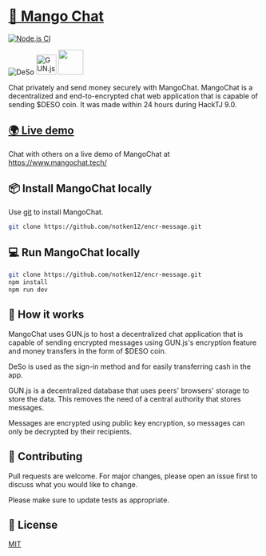 # [🥭 Mango Chat](https://www.mangochat.tech/)
[![Node.js CI](https://github.com/notken12/encr-message/actions/workflows/node.js.yml/badge.svg)](https://github.com/notken12/encr-message/actions/workflows/node.js.yml)

<img src="https://uploads-ssl.webflow.com/6148aea00f7f90ad88e373a0/6148aea00f7f900364e37426_deso-logo-color.svg" alt="DeSo">
<img src="https://i.ytimg.com/vi/F1GB8P6_gVo/maxresdefault.jpg" alt="GUN.js" height="40">
<img src="https://miro.medium.com/max/700/0*lPloL8w-ZKtjxeB5.png" height="50">

Chat privately and send money securely with MangoChat. MangoChat is a decentralized and end-to-encrypted chat web application that is capable of sending $DESO coin. It was made within 24 hours during HackTJ 9.0. 

## [🌍 Live demo](https://www.mangochat.tech/)

Chat with others on a live demo of MangoChat at https://www.mangochat.tech/

## 📦 Install MangoChat locally

Use [git](https://git-scm.com/downloads) to install MangoChat.

```bash
git clone https://github.com/notken12/encr-message.git
```

## 💻 Run MangoChat locally

```bash
git clone https://github.com/notken12/encr-message.git
npm install
npm run dev
```
## 🤔 How it works
MangoChat uses GUN.js to host a decentralized chat application that is capable of sending encrypted messages using GUN.js's encryption feature and money transfers in the form of $DESO coin. 

DeSo is used as the sign-in method and for easily transferring cash in the app. 

GUN.js is a decentralized database that uses peers' browsers' storage to store the data. This removes the need of a central authority that stores messages. 

Messages are encrypted using public key encryption, so messages can only be decrypted by their recipients.

## 💞 Contributing
Pull requests are welcome. For major changes, please open an issue first to discuss what you would like to change.

Please make sure to update tests as appropriate.

## 🔑 License
[MIT](https://choosealicense.com/licenses/mit/)
